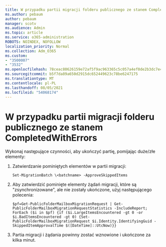 ```yaml
---
title: W przypadku partii migracji folderu publicznego ze stanem CompletedWithErrors
ms.author: pebaum
author: pebaum
manager: scotv
ms.audience: Admin
ms.topic: article
ms.service: o365-administration
ROBOTS: NOINDEX, NOFOLLOW
localization_priority: Normal
ms.collection: Adm_O365
ms.custom:
- "3500007"
- "3532"
ms.openlocfilehash: 78ceac80626159e72af5f9ac963365c5c057a4ef0de2b3dc7e4cde5e5cc155e5
ms.sourcegitcommit: b5f7da89a650d2915dc652449623c78be6247175
ms.translationtype: MT
ms.contentlocale: pl-PL
ms.lasthandoff: 08/05/2021
ms.locfileid: "54068174"
---
```

# <a name="for-public-folder-migration-batch-with-completedwitherrors-status"></a>W przypadku partii migracji folderu publicznego ze stanem CompletedWithErrors

Wykonaj następujące czynności, aby ukończyć partię, pomijając duże/złe elementy: 
1. Zatwierdzanie pominiętych elementów w partii migracji:

    `Set-MigrationBatch \<batchname> -ApproveSkippedItems` 
2. Aby zatwierdzić pominięte elementy żądań migracji, które są "zsynchronizowane", ale nie zostały ukończone, użyj następującego polecenia:

    `$pf=Get-PublicFolderMailboxMigrationRequest | Get-PublicFolderMailboxMigrationRequestStatistics -IncludeReport; ForEach ($i in $pf) {if ($i.LargeItemsEncountered -gt 0 -or $i.BadItemsEncountered -gt 0) {Set-PublicFolderMailboxMigrationRequest $i.Identity.IdentifyingGuid -SkippedItemApprovalTime $([DateTime]::UtcNow)}}`
3. Partia migracji i żądania powinny zostać wznowione i ukończone za kilka minut.

